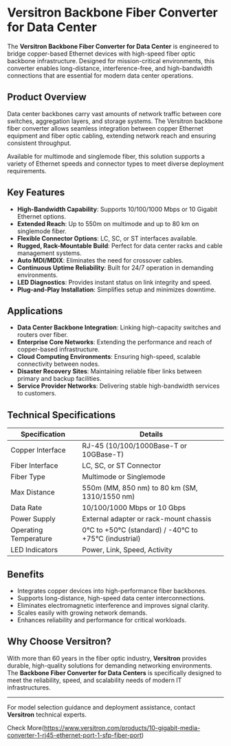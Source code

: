 # Versitron Backbone Fiber Converter for Data Center

The **Versitron Backbone Fiber Converter for Data Center** is engineered to bridge copper-based Ethernet devices with high-speed fiber optic backbone infrastructure. Designed for mission-critical environments, this converter enables long-distance, interference-free, and high-bandwidth connections that are essential for modern data center operations.

## Product Overview

Data center backbones carry vast amounts of network traffic between core switches, aggregation layers, and storage systems. The Versitron backbone fiber converter allows seamless integration between copper Ethernet equipment and fiber optic cabling, extending network reach and ensuring consistent throughput.  

Available for multimode and singlemode fiber, this solution supports a variety of Ethernet speeds and connector types to meet diverse deployment requirements.

## Key Features

- **High-Bandwidth Capability**: Supports 10/100/1000 Mbps or 10 Gigabit Ethernet options.
- **Extended Reach**: Up to 550m on multimode and up to 80 km on singlemode fiber.
- **Flexible Connector Options**: LC, SC, or ST interfaces available.
- **Rugged, Rack-Mountable Build**: Perfect for data center racks and cable management systems.
- **Auto MDI/MDIX**: Eliminates the need for crossover cables.
- **Continuous Uptime Reliability**: Built for 24/7 operation in demanding environments.
- **LED Diagnostics**: Provides instant status on link integrity and speed.
- **Plug-and-Play Installation**: Simplifies setup and minimizes downtime.

## Applications

- **Data Center Backbone Integration**: Linking high-capacity switches and routers over fiber.
- **Enterprise Core Networks**: Extending the performance and reach of copper-based infrastructure.
- **Cloud Computing Environments**: Ensuring high-speed, scalable connectivity between nodes.
- **Disaster Recovery Sites**: Maintaining reliable fiber links between primary and backup facilities.
- **Service Provider Networks**: Delivering stable high-bandwidth services to customers.

## Technical Specifications

| Specification           | Details                                                  |
|-------------------------|----------------------------------------------------------|
| Copper Interface        | RJ-45 (10/100/1000Base-T or 10GBase-T)                    |
| Fiber Interface         | LC, SC, or ST Connector                                  |
| Fiber Type              | Multimode or Singlemode                                  |
| Max Distance            | 550m (MM, 850 nm) to 80 km (SM, 1310/1550 nm)             |
| Data Rate               | 10/100/1000 Mbps or 10 Gbps                              |
| Power Supply            | External adapter or rack-mount chassis                   |
| Operating Temperature   | 0°C to +50°C (standard) / -40°C to +75°C (industrial)    |
| LED Indicators          | Power, Link, Speed, Activity                             |

## Benefits

- Integrates copper devices into high-performance fiber backbones.
- Supports long-distance, high-speed data center interconnections.
- Eliminates electromagnetic interference and improves signal clarity.
- Scales easily with growing network demands.
- Enhances reliability and performance for critical workloads.

## Why Choose Versitron?

With more than 60 years in the fiber optic industry, **Versitron** provides durable, high-quality solutions for demanding networking environments. The **Backbone Fiber Converter for Data Centers** is specifically designed to meet the reliability, speed, and scalability needs of modern IT infrastructures.

---

For model selection guidance and deployment assistance, contact **Versitron** technical experts.

Check More(https://www.versitron.com/products/10-gigabit-media-converter-1-rj45-ethernet-port-1-sfp-fiber-port)
